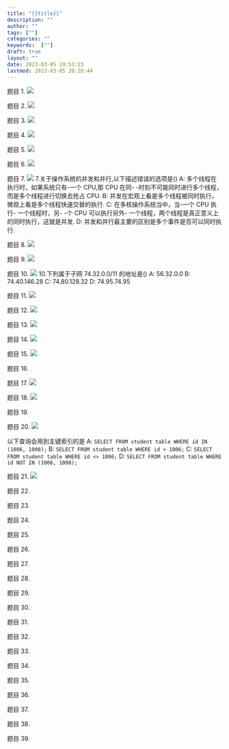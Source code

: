 ```yaml
---
title: "{{title}}"
description: ""
author: ""
tags: [""]
categories: ""
keywords:  [""]
draft: true
layout: ""
date: 2023-03-05 19:53:23
lastmod: 2023-03-05 20:28:44
---
```


题目 1. ![](米哈游笔试记录.assets/image-20230305200129.png)



题目 2. ![](米哈游笔试记录.assets/image-20230305200138.png)



题目 3. ![](米哈游笔试记录.assets/image-20230305200144.png)



题目 4. ![](米哈游笔试记录.assets/image-20230305200151.png)



题目 5. ![](米哈游笔试记录.assets/image-20230305200205.png)



题目 6. ![](米哈游笔试记录.assets/image-20230305200217.png)



题目 7. ![](米哈游笔试记录.assets/image-20230305200231.png)
7.关于操作系统的并发和并行,以下描述错误的选项是()
A: 多个线程在执行时，如果系统只有-一个 CPU,那 CPU 在同- -时刻不可能同时进行多个线程，而是多个线程进行切换去抢占 CPU.
B: 并发在宏观上看是多个线程被同时执行，微观上看是多个线程快速交替的执行.
C: 在多核操作系统当中，当-一个 CPU 执行- 一个线程时，另- -个 CPU 可以执行另外- 一个线程，两个线程是真正意义上的同时执行，这就是并发.
D: 并发和并行最主要的区别是多个事件是否可以同时执行.



题目 8. ![](米哈游笔试记录.assets/image-20230305200254.png)



题目 9. ![](米哈游笔试记录.assets/image-20230305200309.png)



题目 10. ![](米哈游笔试记录.assets/image-20230305200328.png)
10.下列属于子网 74.32.0.0/11 的地址是()
A: 56.32.0.0
B: 74.40.146.28
C: 74.80.128.32
D: 74.95.74.95



题目 11. ![](米哈游笔试记录.assets/image-20230305201344.png)



题目 12. ![](米哈游笔试记录.assets/image-20230305201436.png)



题目 13. ![](米哈游笔试记录.assets/image-20230305201440.png)



题目 14. ![](米哈游笔试记录.assets/image-20230305201452.png)



题目 15. ![](米哈游笔试记录.assets/image-20230305201517.png)



题目 16. 

题目 17. ![](米哈游笔试记录.assets/image-20230305201620.png)



题目 18. ![](米哈游笔试记录.assets/image-20230305201637.png)



题目 19. 




题目 20. ![](米哈游笔试记录.assets/image-20230305202924.png)


以下查询会用到主键索引的是
A: `SELECT FROM student table WHERE id IN (1006, 1008);`
B: `SELECT FROM student table WHERE id > 1006;`
C: `SELECT FROM student table WHERE id <> 1006;`
D: `SELECT FROM student table WHERE id NOT IN (1006, 1008);`

题目 21. ![](米哈游笔试记录.assets/image-20230305202945.png)



题目 22. 

题目 23. 

题目 24. 

题目 25. 

题目 26. 

题目 27. 

题目 28. 

题目 29. 

题目 30. 

题目 31. 

题目 32. 

题目 33. 

题目 34. 

题目 35. 

题目 36. 

题目 37. 

题目 38. 

题目 39. 
